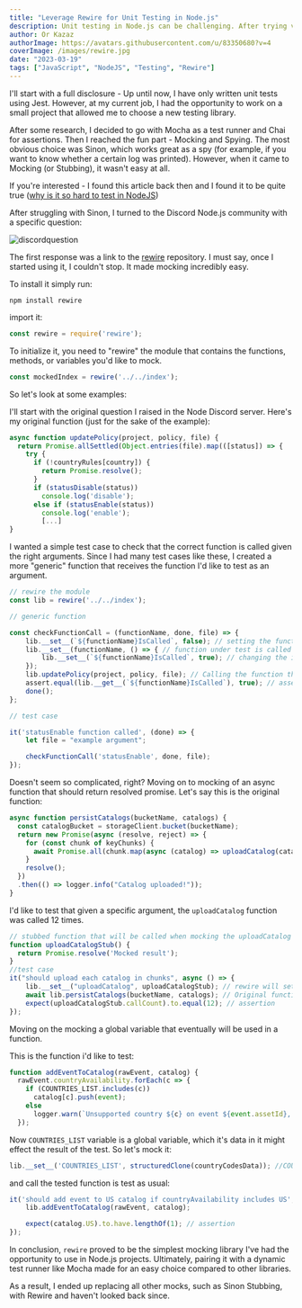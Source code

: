 ```yaml
---
title: "Leverage Rewire for Unit Testing in Node.js"
description: Unit testing in Node.js can be challenging. After trying various libraries, I found Rewire to be the most practical for testing purposes
author: Or Kazaz
authorImage: https://avatars.githubusercontent.com/u/83350680?v=4
coverImage: /images/rewire.jpg
date: "2023-03-19"
tags: ["JavaScript", "NodeJS", "Testing", "Rewire"]
---
```


I'll start with a full disclosure - Up until now, I have only written unit tests using Jest. However, at my current job, I had the opportunity to work on a small project that allowed me to choose a new testing library.

After some research, I decided to go with Mocha as a test runner and Chai for assertions. Then I reached the fun part - Mocking and Spying.
The most obvious choice was Sinon, which works great as a spy (for example, if you want to know whether a certain log was printed). However, when it came to Mocking (or Stubbing), it wasn't easy at all.

If you're interested - I found this article back then and I found it to be quite true ([why is it so hard to test in NodeJS](https://www.vinnie.work/blog/2021-09-18-why-so-hard-testing-with-es6-imports))

After struggling with Sinon, I turned to the Discord Node.js community with a specific question:

![discordquestion](/images/discord-node-test.png)

The first response was a link to the [rewire](https://github.com/jhnns/rewire) repository. I must say, once I started using it, I couldn't stop. It made mocking incredibly easy.

To install it simply run:

```
npm install rewire
```
import it:
```js
const rewire = require('rewire');
```
To initialize it, you need to "rewire" the module that contains the functions, methods, or variables you'd like to mock.

```js
const mockedIndex = rewire('../../index');
```

So let's look at some examples:

I'll start with the original question I raised in the Node Discord server. 
Here's my original function (just for the sake of the example):

```js
async function updatePolicy(project, policy, file) {
  return Promise.allSettled(Object.entries(file).map(([status]) => {
    try {
      if (!countryRules[country]) {
        return Promise.resolve();
      }
      if (statusDisable(status))
        console.log('disable');
      else if (statusEnable(status))
        console.log('enable');
        [...]
}
```
I wanted a simple test case to check that the correct function is called given the right arguments. 
Since I had many test cases like these, I created a more "generic" function that receives the function I'd like to test as an argument.

```js
// rewire the module
const lib = rewire('../../index');

// generic function

const checkFunctionCall = (functionName, done, file) => {
    lib.__set__(`${functionName}IsCalled`, false); // setting the function under test to isCalled false
    lib.__set__(functionName, () => { // function under test is called
        lib.__set__(`${functionName}IsCalled`, true); // changing the isCalled to true in this case.
    });
    lib.updatePolicy(project, policy, file); // Calling the function that eventually calls the function i'd like to assert on
    assert.equal(lib.__get__(`${functionName}IsCalled`), true); // asserting that isCalled is true
    done();
};

// test case

it('statusEnable function called', (done) => {
    let file = "example argument";

    checkFunctionCall('statusEnable', done, file);
});
```

Doesn't seem so complicated, right?
Moving on to mocking of an async function that should return resolved promise. Let's say this is the original function:

```js
async function persistCatalogs(bucketName, catalogs) {
  const catalogBucket = storageClient.bucket(bucketName);
  return new Promise(async (resolve, reject) => {
    for (const chunk of keyChunks) {
      await Promise.all(chunk.map(async (catalog) => uploadCatalog(catalogBucket, cacheTtl, catalog, catalogs[catalog])));
    }
    resolve();
  })
  .then(() => logger.info("Catalog uploaded!"));
}
```
I'd like to test that given a specific argument, the `uploadCatalog` function was called 12 times.

```js
// stubbed function that will be called when mocking the uploadCatalog function
function uploadCatalogStub() {
  return Promise.resolve('Mocked result');
}
//test case
it("should upload each catalog in chunks", async () => {
    lib.__set__("uploadCatalog", uploadCatalogStub); // rewire will set uploadCatalogStub once uploadCatalog is called
    await lib.persistCatalogs(bucketName, catalogs); // Original function called
    expect(uploadCatalogStub.callCount).to.equal(12); // assertion
});
```

Moving on the mocking a global variable that eventually will be used in a function.

This is the function i'd like to test:

```js
function addEventToCatalog(rawEvent, catalog) {
  rawEvent.countryAvailability.forEach(c => {
    if (COUNTRIES_LIST.includes(c))
      catalog[c].push(event);
    else
      logger.warn(`Unsupported country ${c} on event ${event.assetId}, skipping for catalog`);
  });
```
Now `COUNTRIES_LIST` variable is a global variable, which it's data in it might effect the result of the test. So let's mock it:

```js
lib.__set__('COUNTRIES_LIST', structuredClone(countryCodesData)); //COUNTRIES_LIST is a global variable, here it'll return a clone of another data i chose.
```

and call the tested function is test as usual:

```js
it('should add event to US catalog if countryAvailability includes US', () => {
    lib.addEventToCatalog(rawEvent, catalog);

    expect(catalog.US).to.have.lengthOf(1); // assertion
});
```

In conclusion, `rewire` proved to be the simplest mocking library I've had the opportunity to use in Node.js projects. 
Ultimately, pairing it with a dynamic test runner like Mocha made for an easy choice compared to other libraries. 

As a result, I ended up replacing all other mocks, such as Sinon Stubbing, with Rewire and haven't looked back since.
